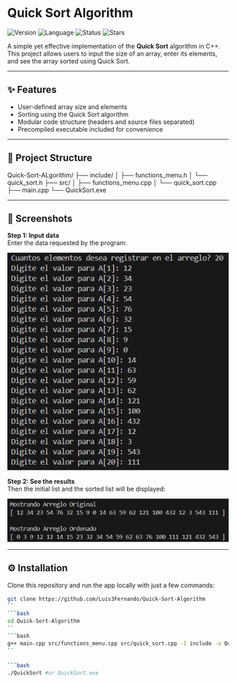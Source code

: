 # Quick Sort Algorithm

![Version](https://img.shields.io/badge/version-1.0.0-black) ![Language](https://img.shields.io/badge/language-Python-black) ![Status](https://img.shields.io/badge/status-Completed-black)
![Stars](https://img.shields.io/github/stars/Luis3Fernando/Quick-Sort-Algorithm?style=social)

A simple yet effective implementation of the **Quick Sort** algorithm in C++.  
This project allows users to input the size of an array, enter its elements, and see the array sorted using Quick Sort.

---

## ✨ Features

- User-defined array size and elements
- Sorting using the Quick Sort algorithm
- Modular code structure (headers and source files separated)
- Precompiled executable included for convenience

---
## 📁 Project Structure
Quick-Sort-ALgorithm/
├── include/
│ ├── functions_menu.h
│ └── quick_sort.h
├── src/
│ ├── functions_menu.cpp
│ └── quick_sort.cpp
├── main.cpp
└── QuickSort.exe

---

## 📸 Screenshots

**Step 1: Input data**  
Enter the data requested by the program:

<img src="assets/screenshots/data.png" width="600"/>

**Step 2: See the results**  
Then the initial list and the sorted list will be displayed:

<img src="assets/screenshots/results.png" width="600"/>

---

## ⚙️ Installation

Clone this repository and run the app locally with just a few commands:

```bash
git clone https://github.com/Luis3Fernando/Quick-Sort-Algorithm
``
```bash
cd Quick-Sort-Algorithm
``
```bash
g++ main.cpp src/functions_menu.cpp src/quick_sort.cpp -I include -o QuickSort
``

```bash
./QuickSort #or QuickSort.exe
